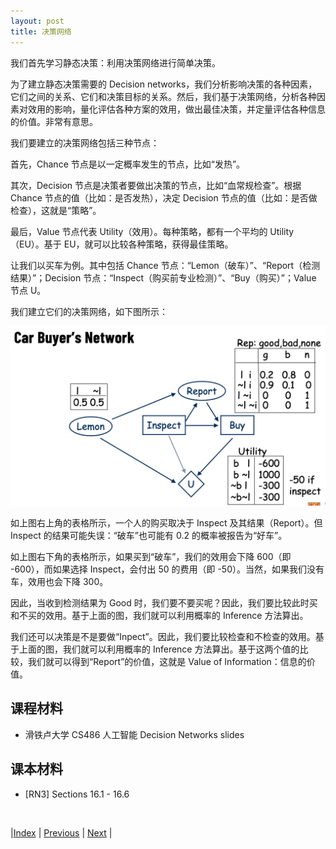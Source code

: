 ```yaml
---
layout: post
title: 决策网络
---
```


我们首先学习静态决策：利用决策网络进行简单决策。

为了建立静态决策需要的 Decision networks，我们分析影响决策的各种因素，它们之间的关系、它们和决策目标的关系。然后，我们基于决策网络，分析各种因素对效用的影响，量化评估各种方案的效用，做出最佳决策，并定量评估各种信息的价值。非常有意思。

我们要建立的决策网络包括三种节点：

首先，Chance 节点是以一定概率发生的节点，比如“发热”。

其次，Decision 节点是决策者要做出决策的节点，比如“血常规检查”。根据 Chance 节点的值（比如：是否发热），决定 Decision 节点的值（比如：是否做检查），这就是“策略”。

最后，Value 节点代表 Utility（效用）。每种策略，都有一个平均的 Utility（EU）。基于 EU，就可以比较各种策略，获得最佳策略。

让我们以买车为例。其中包括 Chance 节点：“Lemon（破车）”、“Report（检测结果）”；Decision 节点：“Inspect（购买前专业检测）”、“Buy（购买）”；Value 节点 U。

我们建立它们的决策网络，如下图所示：

![](fig/decision-net.png)

如上图右上角的表格所示，一个人的购买取决于 Inspect 及其结果（Report）。但 Inspect 的结果可能失误：“破车”也可能有 0.2 的概率被报告为“好车”。

如上图右下角的表格所示，如果买到“破车”，我们的效用会下降 600（即 -600），而如果选择 Inspect，会付出 50 的费用（即 -50）。当然，如果我们没有车，效用也会下降 300。

因此，当收到检测结果为 Good 时，我们要不要买呢？因此，我们要比较此时买和不买的效用。基于上面的图，我们就可以利用概率的 Inference 方法算出。

我们还可以决策是不是要做“Inpect”。因此，我们要比较检查和不检查的效用。基于上面的图，我们就可以利用概率的 Inference 方法算出。基于这两个值的比较，我们就可以得到“Report”的价值，这就是 Value of Information：信息的价值。

## 课程材料

- 滑铁卢大学 CS486 人工智能 Decision Networks slides

## 课本材料

- [RN3] Sections 16.1 - 16.6

<br/>

|[Index](index) | [Previous](2-coding) | [Next](5-0-mdp) |

